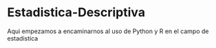 # Estadistica-Descriptiva
 Aqui empezamos a encaminarnos al uso de Python y R en el campo de estadistica
